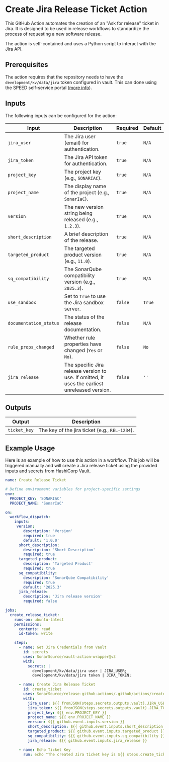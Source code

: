 # Create Jira Release Ticket Action

This GitHub Action automates the creation of an "Ask for release" ticket in Jira. It is designed to be used in release workflows to standardize the process of requesting a new software release.

The action is self-contained and uses a Python script to interact with the Jira API.
## Prerequisites

The action requires that the repository needs to have the `development/kv/data/jira` token configured in vault.
This can done using the SPEED self-service portal ([more info](https://xtranet-sonarsource.atlassian.net/wiki/spaces/Platform/pages/3553787989/Manage+Vault+Policy+-+SPEED)).

## Inputs

The following inputs can be configured for the action:

| Input                  | Description                                                                                    | Required | Default |
|------------------------|------------------------------------------------------------------------------------------------|----------|---------|
| `jira_user`            | The Jira user (email) for authentication.                                                      | `true`   | `N/A`   |
| `jira_token`           | The Jira API token for authentication.                                                         | `true`   | `N/A`   |
| `project_key`          | The project key (e.g., `SONARIAC`).                                                            | `true`   | `N/A`   |
| `project_name`         | The display name of the project (e.g., `SonarIaC`).                                            | `true`   | `N/A`   |
| `version`              | The new version string being released (e.g., `1.2.3`).                                         | `true`   | `N/A`   |
| `short_description`    | A brief description of the release.                                                            | `true`   | `N/A`   |
| `targeted_product`     | The targeted product version (e.g., `11.0`).                                                   | `true`   | `N/A`   |
| `sq_compatibility`     | The SonarQube compatibility version (e.g., `2025.3`).                                          | `true`   | `N/A`   |
| `use_sandbox`          | Set to `True` to use the Jira sandbox server.                                                  | `false`  | `True`  |
| `documentation_status` | The status of the release documentation.                                                       | `false`  | `N/A`   |
| `rule_props_changed`   | Whether rule properties have changed (`Yes` or `No`).                                          | `false`  | `No`    |
| `jira_release`         | The specific Jira release version to use. If omitted, it uses the earliest unreleased version. | `false`  | `''`    |

## Outputs

| Output       | Description                                    |
|--------------|------------------------------------------------|
| `ticket_key` | The key of the jira ticket (e.g., `REL-1234`). |

## Example Usage

Here is an example of how to use this action in a workflow. This job will be triggered manually and will create a Jira release ticket using the provided inputs and secrets from HashiCorp Vault.

```yaml
name: Create Release Ticket

# Define environment variables for project-specific settings
env:
  PROJECT_KEY: 'SONARIAC'
  PROJECT_NAME: 'SonarIaC'

on:
  workflow_dispatch:
    inputs:
     version:
        description: 'Version'
        required: true
        default: '1.0.0'
      short_description:
        description: 'Short Description'
        required: true
      targeted_product:
        description: 'Targeted Product'
        required: true
      sq_compatibility:
        description: 'SonarQube Compatibility'
        required: true
        default: '2025.3'
      jira_release:
        description: 'Jira release version'
        required: false

jobs:
  create_release_ticket:
    runs-on: ubuntu-latest
    permissions:
      contents: read
      id-token: write

    steps:
      - name: Get Jira Credentials from Vault
        id: secrets
        uses: SonarSource/vault-action-wrapper@v3
        with:
          secrets: |
            development/kv/data/jira user | JIRA_USER;
            development/kv/data/jira token | JIRA_TOKEN;

      - name: Create Jira Release Ticket
        id: create_ticket
        uses: SonarSource/release-github-actions/.github/actions/create-jira-release-ticket
        with:
          jira_user: ${{ fromJSON(steps.secrets.outputs.vault).JIRA_USER }}
          jira_token: ${{ fromJSON(steps.secrets.outputs.vault).JIRA_TOKEN }}
          project_key: ${{ env.PROJECT_KEY }}
          project_name: ${{ env.PROJECT_NAME }}
          version: ${{ github.event.inputs.version }}
          short_description: ${{ github.event.inputs.short_description }}
          targeted_product: ${{ github.event.inputs.targeted_product }}
          sq_compatibility: ${{ github.event.inputs.sq_compatibility }}
          jira_release: ${{ github.event.inputs.jira_release }}

      - name: Echo Ticket Key
        run: echo "The created Jira ticket key is ${{ steps.create_ticket.outputs.ticket_key }}"